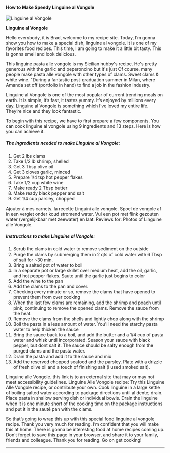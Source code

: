             

#### How to Make Speedy Linguine al Vongole

![Linguine al Vongole](https://img-global.cpcdn.com/recipes/7ba2ec24e50678c7/751x532cq70/linguine-al-vongole-recipe-main-photo.jpg)

**Linguine al Vongole**

Hello everybody, it is Brad, welcome to my recipe site. Today, I’m gonna show you how to make a special dish, linguine al vongole. It is one of my favorites food recipes. This time, I am going to make it a little bit tasty. This is gonna smell and look delicious.

This linguine pasta alle vongole is my Sicilian hubby's recipe. He's pretty generous with the garlic and peperoncino but it's just Of course, many people make pasta alle vongole with other types of clams. Sweet clams & white wine. "During a fantastic post-graduation summer in Milan, where Amanda set off (portfolio in hand) to find a job in the fashion industry.

Linguine al Vongole is one of the most popular of current trending meals on earth. It is simple, it’s fast, it tastes yummy. It’s enjoyed by millions every day. Linguine al Vongole is something which I’ve loved my entire life. They’re nice and they look fantastic.

To begin with this recipe, we have to first prepare a few components. You can cook linguine al vongole using 9 ingredients and 13 steps. Here is how you can achieve it.

##### The ingredients needed to make Linguine al Vongole:

1.  Get 2 lbs clams
2.  Take 1/2 lb shrimp, shelled
3.  Get 3 Tbsp olive oil
4.  Get 3 cloves garlic, minced
5.  Prepare 1/4 tsp hot pepper flakes
6.  Take 1/2 cup white wine
7.  Make ready 2 Tbsp butter
8.  Make ready black pepper and salt
9.  Get 1/4 cup parsley, chopped

Ajouter à mes carnets. la recette Linguini alle vongole. Spoel de vongole af in een vergiet onder koud stromend water. Vul een pot met flink gezouten water (vergelijkbaar met zeewater) en laat. Reviews for: Photos of Linguine alle Vongole.

##### Instructions to make Linguine al Vongole:

1.  Scrub the clams in cold water to remove sediment on the outside
2.  Purge the clams by submerging them in 2 qts of cold water with 6 Tbsp of salt for ~30 min.
3.  Bring a salted pot of water to boil
4.  In a separate pot or large skillet over medium heat, add the oil, garlic, and hot pepper flakes. Saute until the garlic just begins to color
5.  Add the wine to the pan
6.  Add the clams to the pan and cover.
7.  Checking every minute or so, remove the clams that have opened to prevent them from over cooking
8.  When the last few clams are remaining, add the shrimp and poach until pink, continuing to remove the opened clams. Remove the sauce from the heat.
9.  Remove the clams from the shells and lightly chop along with the shrimp
10.  Boil the pasta in a less amount of water. You'll need the starchy pasta water to help thicken the sauce
11.  Bring the sauce back to a boil, and add the butter and a 1/4 cup of pasta water and whisk until incorporated. Season your sauce with black pepper, but dont salt it. The sauce should be salty enough from the purged clams and the pasta water.
12.  Drain the pasta and add it to the sauce and mix
13.  Add the reserved chopped seafood and the parsley. Plate with a drizzle of fresh olive oil and a touch of finishing salt (i used smoked salt).

Linguine alle Vongole. this link is to an external site that may or may not meet accessibility guidelines. Linguine Alle Vongole recipe: Try this Linguine Alle Vongole recipe, or contribute your own. Cook linguine in a large kettle of boiling salted water according to package directions until al dente; drain. Place pasta in shallow serving dish or individual bowls. Drain the linguine when it is one minute short of the cooking time on the package instructions and put it in the sauté pan with the clams.

So that’s going to wrap this up with this special food linguine al vongole recipe. Thank you very much for reading. I’m confident that you will make this at home. There is gonna be interesting food at home recipes coming up. Don’t forget to save this page in your browser, and share it to your family, friends and colleague. Thank you for reading. Go on get cooking!

* * *